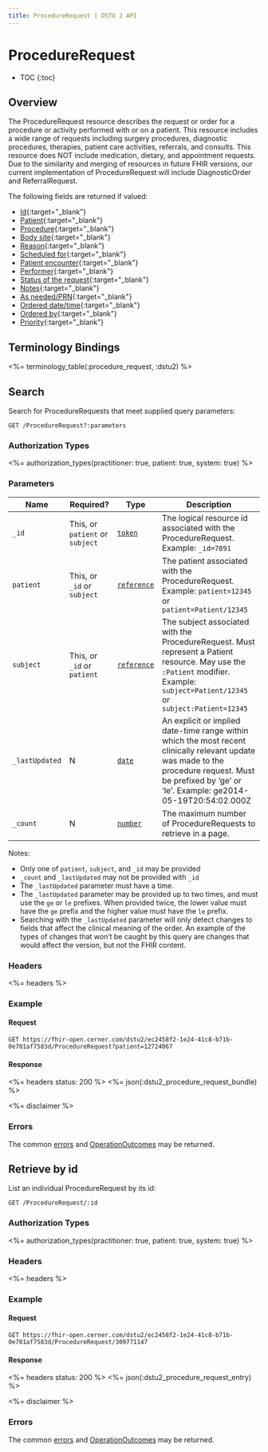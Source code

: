 ```yaml
---
title: ProcedureRequest | DSTU 2 API
---
```


# ProcedureRequest

* TOC
{:toc}

## Overview

The ProcedureRequest resource describes the request or order for a procedure or activity performed with or on a patient. This resource includes a wide range of requests including surgery procedures, diagnostic procedures, therapies, patient care activities, referrals, and consults. This resource does NOT include medication, dietary, and appointment requests. Due to the similarity and merging of resources in future FHIR versions, our current implementation of ProcedureRequest will include DiagnosticOrder and ReferralRequest.

The following fields are returned if valued:

* [Id](http://hl7.org/fhir/dstu2/resource-definitions.html#Resource.id){:target="_blank"}
* [Patient](http://hl7.org/fhir/DSTU2/procedurerequest-definitions.html#ProcedureRequest.subject){:target="_blank"}
* [Procedure](http://hl7.org/fhir/DSTU2/procedurerequest-definitions.html#ProcedureRequest.code){:target="_blank"}
* [Body site](http://hl7.org/fhir/DSTU2/procedurerequest-definitions.html#ProcedureRequest.bodySite){:target="_blank"}
* [Reason](http://hl7.org/fhir/DSTU2/procedurerequest-definitions.html#ProcedureRequest.reason_x_){:target="_blank"}
* [Scheduled for](http://hl7.org/fhir/DSTU2/procedurerequest-definitions.html#ProcedureRequest.scheduled_x_){:target="_blank"}
* [Patient encounter](http://hl7.org/fhir/DSTU2/procedurerequest-definitions.html#ProcedureRequest.encounter){:target="_blank"}
* [Performer](http://hl7.org/fhir/DSTU2/procedurerequest-definitions.html#ProcedureRequest.performer){:target="_blank"}
* [Status of the request](http://hl7.org/fhir/DSTU2/procedurerequest-definitions.html#ProcedureRequest.status){:target="_blank"}
* [Notes](http://hl7.org/fhir/DSTU2/procedurerequest-definitions.html#ProcedureRequest.notes){:target="_blank"}
* [As needed/PRN](http://hl7.org/fhir/DSTU2/procedurerequest-definitions.html#ProcedureRequest.asNeeded_x_){:target="_blank"}
* [Ordered date/time](http://hl7.org/fhir/DSTU2/procedurerequest-definitions.html#ProcedureRequest.orderedOn){:target="_blank"}
* [Ordered by](http://hl7.org/fhir/DSTU2/procedurerequest-definitions.html#ProcedureRequest.orderer){:target="_blank"}
* [Priority](http://hl7.org/fhir/DSTU2/procedurerequest-definitions.html#ProcedureRequest.priority){:target="_blank"}

## Terminology Bindings

<%= terminology_table(:procedure_request, :dstu2) %>

## Search

Search for ProcedureRequests that meet supplied query parameters:

    GET /ProcedureRequest?:parameters

### Authorization Types

<%= authorization_types(practitioner: true, patient: true, system: true) %>

### Parameters

 Name         | Required?                             | Type          | Description
--------------|---------------------------------------|---------------|------------------------------------------------------------------------------------
 `_id`        | This, or `patient` or `subject`       | [`token`]     | The logical resource id associated with the ProcedureRequest. Example: `_id=7891` |
 `patient`    | This, or `_id` or `subject`           | [`reference`] | The patient associated with the ProcedureRequest. Example: `patient=12345` or `patient=Patient/12345` |
 `subject`    | This, or `_id` or `patient`           | [`reference`] | The subject associated with the ProcedureRequest. Must represent a Patient resource. May use the `:Patient` modifier. Example: `subject=Patient/12345` or `subject:Patient=12345`  |
 `_lastUpdated`  | N                                  | [`date`]      |  An explicit or implied date-time range within which the most recent clinically relevant update was made to the procedure request. Must be prefixed by ‘ge’ or ‘le’. Example: ge2014-05-19T20:54:02.000Z |
 `_count`       | N                                   | [`number`]    | The maximum number of ProcedureRequests to retrieve in a page. |

Notes:

  - Only one of `patient`, `subject`, and `_id` may be provided
  - `_count` and `_lastUpdated` may not be provided with `_id`
  - The `_lastUpdated` parameter must have a time.
  - The `_lastUpdated` parameter may be provided up to two times, and must use the `ge` or `le` prefixes. When provided twice, the lower value must have the `ge` prefix and the higher value must have the `le` prefix.
  - Searching with the `_lastUpdated` parameter will only detect changes to fields that affect the clinical meaning of the order. An example of the types of changes that won’t be caught by this query are changes that would affect the version, but not the FHIR content.

### Headers

 <%= headers %>

### Example

#### Request

    GET https://fhir-open.cerner.com/dstu2/ec2458f2-1e24-41c8-b71b-0e701af7583d/ProcedureRequest?patient=12724067

#### Response

<%= headers status: 200 %>
<%= json(:dstu2_procedure_request_bundle) %>

<%= disclaimer %>

### Errors

The common [errors] and [OperationOutcomes] may be returned.

## Retrieve by id

List an individual ProcedureRequest by its id:

    GET /ProcedureRequest/:id

### Authorization Types

<%= authorization_types(practitioner: true, patient: true, system: true) %>

### Headers

<%= headers %>

### Example

#### Request

    GET https://fhir-open.cerner.com/dstu2/ec2458f2-1e24-41c8-b71b-0e701af7583d/ProcedureRequest/309771147

#### Response

<%= headers status: 200 %>
<%= json(:dstu2_procedure_request_entry) %>

<%= disclaimer %>

### Errors

The common [errors] and [OperationOutcomes] may be returned.

[`date`]: http://hl7.org/fhir/DSTU2/search.html#date
[`reference`]: http://hl7.org/fhir/DSTU2/search.html#reference
[`token`]: http://hl7.org/fhir/DSTU2/search.html#token
[`number`]: http://hl7.org/fhir/DSTU2/search.html#number
[errors]: ../../#client-errors
[OperationOutcomes]: ../../#operation-outcomes
